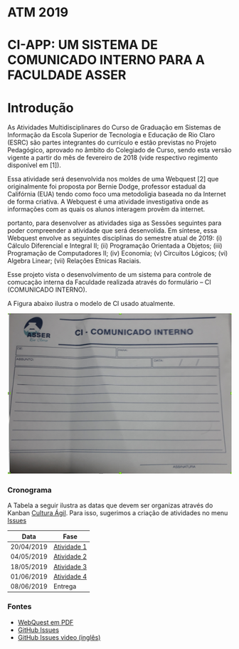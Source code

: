 
# ATM 2019



# CI-APP: UM SISTEMA DE COMUNICADO INTERNO PARA A FACULDADE ASSER

# Introdução

As Atividades Multidisciplinares do Curso de Graduação em Sistemas de Informação da Escola Superior de Tecnologia e Educação de Rio Claro (ESRC) são partes integrantes do currículo e estão previstas no Projeto Pedagógico, aprovado no âmbito do Colegiado de Curso, sendo esta versão vigente a partir do mês de fevereiro de 2018 (vide respectivo regimento disponível em [1]).

Essa atividade será desenvolvida nos moldes de uma Webquest [2] que originalmente foi proposta por Bernie Dodge, professor estadual da Califórnia (EUA) tendo como foco uma metodoligia baseada no da Internet de forma criativa. A Webquest é uma atividade investigativa onde as informações com as quais os alunos interagem provêm da internet.

portanto, para desenvolver as atividades siga as Sessões seguintes para poder compreender a atividade que será desenvolida. 
Em síntese, essa Webquest envolve as seguintes disciplinas do semestre atual de 2019: (i) Cálculo Diferencial e Integral II; (ii) Programação Orientada a Objetos; (iii) Programação de Computadores II; (iv) Economia; (v) Circuitos Lógicos; (vi) Algebra Linear; (vii) Relações Etnicas Raciais. 

Esse projeto vista o desenvolvimento de um sistema para controle de comucação interna da Faculdade realizada através do formulário – CI (COMUNICADO INTERNO).

A Figura abaixo ilustra o modelo de CI usado atualmente.

![CI](ci.png)

### Cronograma

A Tabela a seguir ilustra as datas que devem ser organizas através do Kanban [Cultura Ágil](https://www.culturaagil.com.br/kanban-do-inicio-ao-fim/). Para isso, sugerimos a criação de atividades no menu [Issues](https://guides.github.com/features/issues/)

| Data | Fase |
| ------ | ------ |
| 20/04/2019 | [Atividade 1](<https://github.com/aceiro/atm_2019/tree/master/CI-APP/Doc/Activ-1>) |
| 04/05/2019 | [Atividade 2](https://github.com/aceiro/atm_2019/tree/master/CI-APP/Doc/Activ-2) |
| 18/05/2019 | [Atividade 3](https://github.com/aceiro/atm_2019/tree/master/CI-APP/Doc/Activ-3) |
| 01/06/2019 | [Atividade 4](https://github.com/aceiro/atm_2019/tree/master/CI-APP/Doc/Activ-4) |
| 08/06/2019 | Entrega |


### Fontes
- [WebQuest em PDF](ATIVIDADES_MULTIDISCIPLINARES_2_2019.pdf)
- [GitHub Issues](https://guides.github.com/features/issues/)
- [GitHub Issues video (inglês)](https://www.youtube.com/watch?v=WMykv2ZMyEQ)
  
  
